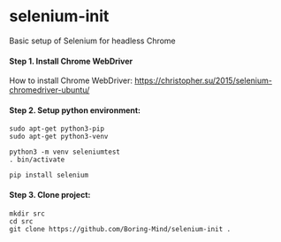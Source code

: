 # selenium-init
Basic setup of Selenium for headless Chrome

#### Step 1. Install Chrome WebDriver

How to install Chrome WebDriver:
https://christopher.su/2015/selenium-chromedriver-ubuntu/

#### Step 2. Setup python environment:
```
sudo apt-get python3-pip
sudo apt-get python3-venv

python3 -m venv seleniumtest
. bin/activate

pip install selenium
```

#### Step 3. Clone project:
```
mkdir src
cd src
git clone https://github.com/Boring-Mind/selenium-init .
```
